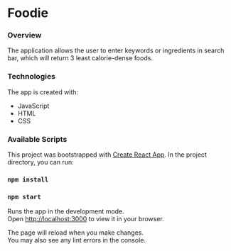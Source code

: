 # Foodie 

### Overview 
The application allows the user to enter keywords or ingredients in search bar, which will return 3 least calorie-dense foods.

### Technologies
The app is created with:
* JavaScript
* HTML
* CSS

### Available Scripts
This project was bootstrapped with [Create React App](https://github.com/facebook/create-react-app).
In the project directory, you can run:

### `npm install`
### `npm start`

Runs the app in the development mode.\
Open [http://localhost:3000](http://localhost:3000) to view it in your browser.

The page will reload when you make changes.\
You may also see any lint errors in the console.

